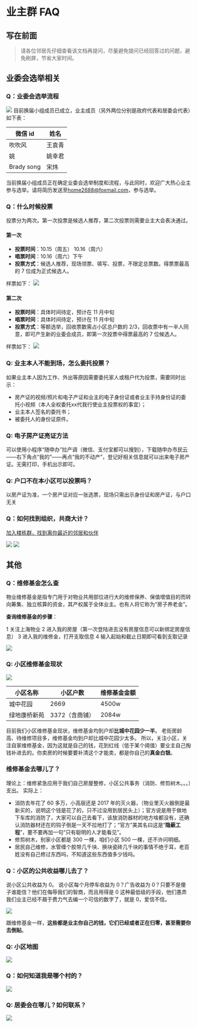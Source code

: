 # 业主群 FAQ

## 写在前面

> 请各位邻居先仔细查看该文档再提问，尽量避免提问已经回答过的问题，避免刷屏，节省大家时间。

## 业委会选举相关

### Q：业委会选举流程

![](https://qiniu.weapon-master.online//2021-09-22-11-17-08.png)
目前换届小组成员已成立，业主成员（另外两位分别是政府代表和居委会代表）如下表：

| 微信 id    | 姓名   |
| ---------- | ------ |
| 吹吹风     | 王袁青 |
| 姚         | 姚幸君 |
| Brady song | 宋炜   |

当前换届小组成员正在确定业委会选举制度和流程，与此同时，欢迎广大热心业主参与选举。请将简历发送至[home2688@foxmail.com](home2688@foxmail.com)，参与选举。

### Q：什么时候投票

投票分为两次。第一次投票是候选人推荐，第二次投票则需要业主大会表决通过。

#### 第一次

- **投票时间**：10.15（周五） 10.16（周六）
- **唱票时间**：10.16（周六）下午
- **投票方式**：候选人推荐，现场领票、填写、投票，不限定总票数。得票票最高的 7 位成为正式候选人。

样票如下：
![](https://qiniu.weapon-master.online//2021-10-01-09-52-27.png)

#### 第二次

- **投票时间**：具体时间待定，预计在 11 月中旬
- **唱票时间**：具体时间待定，预计在 11 月中旬
- **投票方式**：等额选举，回收票数需占小区总户数的 2/3，回收票中有一半人同意，即可产生新的业委会成员，即第一次投票中得票最高的 7 位候选人。

样票如下：
![](https://qiniu.weapon-master.online//2021-10-01-09-53-24.png)

### Q: 业主本人不能到场，怎么委托投票？
如果业主本人因为工作、外出等原因需要委托家人或租户代为投票，需要同时出示：
- 房产证的视频/照片和电子产证和业主的电子身份证或者业主手持身份证的委托小视频（本人全权委托xx代我行使业主投票权的事宜）；
- 业主本人签名的委托书；
- 被委托人的身份证原件。
 
### Q: 电子房产证亮证方法
可以使用小程序“随申办”拉产调（微信、支付宝都可以搜到），下载随申办市民云——右下角点“我的”——再点“我的不动产”，登记好相关信息就可以出来电子房产证。无需打印，手机出示即可。
 
### Q: 户口不在本小区可以投票吗？
以房产证为准，一个房产证对应一张选票，现场只需出示身份证和房产证，与户口无关

### Q：如何找到组织，共商大计？

[加入楼栋群，找到离你最近的邻居和伙伴](https://docs.qq.com/doc/DTWpVY29Ea3JMR0VS)

![](https://qiniu.weapon-master.online/7231627638364_.pic.jpg)
![](https://qiniu.weapon-master.online/7231627638364_.pic.jpg)

## 其他

### Q：维修基金怎么查

物业维修基金是指专门用于对物业共用部位进行大的维修保养、保值增值目的而转向筹集、独立核算的资金，其产权属于全体业主。也有人将它称为“房子养老金”。

**查询维修基金的步骤**：

1 关注上海物业
2 进入我的房屋（第一次登陆进去没有房屋信息可以新绑定房屋信息）
3 进入我的维修金，打开支取信息
4 输入起始和截止日期即可看到支取记录

![](https://qiniu.weapon-master.online/WechatIMG37678.jpeg)

### Q: 小区维修基金现状

![](https://qiniu.weapon-master.online/WechatIMG37682.jpeg)

| 小区名称     | 小区户数       | 维修基金金额 |
| ------------ | -------------- | ------------ |
| 城中花园     | 2669           | 4500w        |
| 绿地康桥新苑 | 3372（含商铺） | 2084w        |

目前我们小区维修基金现状，维修基金均到户却**比城中花园少一半**。
老街房龄高、待维修项目多，维修基金均到户却比城中花园少太多。
所以，关注小区，关注自家维修基金，因为这就是自己的钱，花到红线（低于某个阈值）要业主自己掏钱补进去的。你卖房的时候要要补清这个才能卖，都是你自己的**真金白银**。

### 维修基金去哪儿了？

理论上：维修紧急应用于我们自己房屋整修，小区公共事务（消防、修剪树木。。。）支出。
实际上：

- 消防去年花了 60 多万，小高层还是 2017 年的灭火器，（物业里灭火器倒是最新买的，说明这个钱是花了的，只不过没用到居民头上）；官方说是用于做地下车库的消防了，大家可以自己去看下，该放消防器材的地方啥都没有，还确认消防器材还在的钩子倒是一天不拉地打了；“官方”美其名曰这是“**隐蔽工程**”，要不要再加一句“只有聪明的人才能看见”。
- 修剪树木，别家小区都是 300 一棵，咱们小区 500 一棵，还不许问明细。
- 居民自己维修，水管缠个胶带几千块、换块瓷砖几千块的事情不绝于耳，老百姓没有自己修过东西吗，不知道这些东西值多少钱吗。

### Q：小区的公共收益哪儿去了？

说小区公共收益为 0。 说小区每个月停车收益为 0？广告收益为 0？只要不是傻子谁能信？他们在侮辱我们的智商，而且用得是 0 这种最低级的手段，他们愚弄我们业主已经不屑于费力气去编一个可信的数字了，就是 0，爱信不信。

![](http://qiniu.weapon-master.online//2021-07-31-11-56-07.png)

跟维修基金一样，**这些都是业主你自己的钱，它们已经或者正在归零，甚至需要你去倒贴**。

### Q: 小区地图

![](https://qiniu.weapon-master.online/WechatIMG693.png)

### Q：如何知道我是哪个村的？

![](https://qiniu.weapon-master.online/WechatIMG8802.jpeg)

### Q: 居委会在哪儿？如何联系？

![](https://qiniu.weapon-master.online/WechatIMG8793.jpeg)
